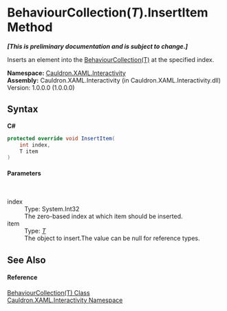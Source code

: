# BehaviourCollection(*T*).InsertItem Method 
 _**\[This is preliminary documentation and is subject to change.\]**_

Inserts an element into the <a href="T_Cauldron_XAML_Interactivity_BehaviourCollection_1">BehaviourCollection(T)</a> at the specified index.

**Namespace:**&nbsp;<a href="N_Cauldron_XAML_Interactivity">Cauldron.XAML.Interactivity</a><br />**Assembly:**&nbsp;Cauldron.XAML.Interactivity (in Cauldron.XAML.Interactivity.dll) Version: 1.0.0.0 (1.0.0.0)

## Syntax

**C#**<br />
``` C#
protected override void InsertItem(
	int index,
	T item
)
```


#### Parameters
&nbsp;<dl><dt>index</dt><dd>Type: System.Int32<br />The zero-based index at which item should be inserted.</dd><dt>item</dt><dd>Type: <a href="T_Cauldron_XAML_Interactivity_BehaviourCollection_1">*T*</a><br />The object to insert.The value can be null for reference types.</dd></dl>

## See Also


#### Reference
<a href="T_Cauldron_XAML_Interactivity_BehaviourCollection_1">BehaviourCollection(T) Class</a><br /><a href="N_Cauldron_XAML_Interactivity">Cauldron.XAML.Interactivity Namespace</a><br />